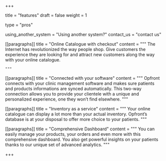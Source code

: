 +++

title = "features"
draft = false
weight = 1

type = "pros"

using_another_system = "Using another system?"
contact_us = "contact us"


[[paragraphs]]
title = "Online Catalogue with checkout"
content = """
The Internet has revolutionized the way people shop. Give customers the experience they are looking for and attract new customers along the way with your online catalogue.

    """

[[paragraphs]]
title = "Connected with your software"
content = """
    Opfront connects with your clinic management software and makes sure patients and products informations are synced automatically. This two-way connection allows you to provide your clientele with a unique and personalized experience, one they won’t find elsewhere.
    """

[[paragraphs]]
title = "Inventory as a service"
content = """
    Your online catalogue can display a lot more than your actual inventory. Opfront’s database is at your disposal to offer more choice to your patients.
    """

[[paragraphs]]
title = "Comprehensive Dashboard"
content = """
    You can easily manage your products, your orders and even more with this comprehensive dashboard. You also get powerful insights on your patients thanks to our unique set of advanced analytics.
    """

+++

